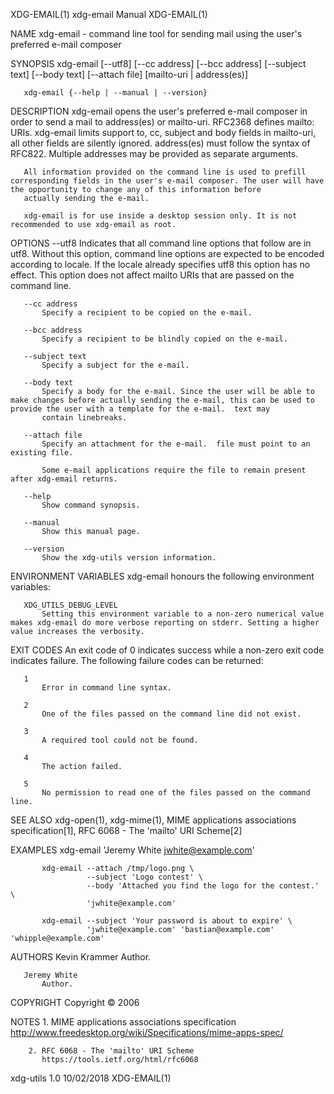 XDG-EMAIL(1)                                                                                   xdg-email Manual                                                                                  XDG-EMAIL(1)

NAME
       xdg-email - command line tool for sending mail using the user's preferred e-mail composer

SYNOPSIS
       xdg-email [--utf8] [--cc address] [--bcc address] [--subject text] [--body text] [--attach file] [mailto-uri | address(es)]

       xdg-email {--help | --manual | --version}

DESCRIPTION
       xdg-email opens the user's preferred e-mail composer in order to send a mail to address(es) or mailto-uri. RFC2368 defines mailto: URIs. xdg-email limits support to, cc, subject and body fields in
       mailto-uri, all other fields are silently ignored.  address(es) must follow the syntax of RFC822. Multiple addresses may be provided as separate arguments.

       All information provided on the command line is used to prefill corresponding fields in the user's e-mail composer. The user will have the opportunity to change any of this information before
       actually sending the e-mail.

       xdg-email is for use inside a desktop session only. It is not recommended to use xdg-email as root.

OPTIONS
       --utf8
           Indicates that all command line options that follow are in utf8. Without this option, command line options are expected to be encoded according to locale. If the locale already specifies utf8
           this option has no effect. This option does not affect mailto URIs that are passed on the command line.

       --cc address
           Specify a recipient to be copied on the e-mail.

       --bcc address
           Specify a recipient to be blindly copied on the e-mail.

       --subject text
           Specify a subject for the e-mail.

       --body text
           Specify a body for the e-mail. Since the user will be able to make changes before actually sending the e-mail, this can be used to provide the user with a template for the e-mail.  text may
           contain linebreaks.

       --attach file
           Specify an attachment for the e-mail.  file must point to an existing file.

           Some e-mail applications require the file to remain present after xdg-email returns.

       --help
           Show command synopsis.

       --manual
           Show this manual page.

       --version
           Show the xdg-utils version information.

ENVIRONMENT VARIABLES
       xdg-email honours the following environment variables:

       XDG_UTILS_DEBUG_LEVEL
           Setting this environment variable to a non-zero numerical value makes xdg-email do more verbose reporting on stderr. Setting a higher value increases the verbosity.

EXIT CODES
       An exit code of 0 indicates success while a non-zero exit code indicates failure. The following failure codes can be returned:

       1
           Error in command line syntax.

       2
           One of the files passed on the command line did not exist.

       3
           A required tool could not be found.

       4
           The action failed.

       5
           No permission to read one of the files passed on the command line.

SEE ALSO
       xdg-open(1), xdg-mime(1), MIME applications associations specification[1], RFC 6068 - The 'mailto' URI Scheme[2]

EXAMPLES
           xdg-email 'Jeremy White <jwhite@example.com>'

           xdg-email --attach /tmp/logo.png \
                     --subject 'Logo contest' \
                     --body 'Attached you find the logo for the contest.' \
                     'jwhite@example.com'

           xdg-email --subject 'Your password is about to expire' \
                     'jwhite@example.com' 'bastian@example.com' 'whipple@example.com'

AUTHORS
       Kevin Krammer
           Author.

       Jeremy White
           Author.

COPYRIGHT
       Copyright © 2006

NOTES
        1. MIME applications associations specification
           http://www.freedesktop.org/wiki/Specifications/mime-apps-spec/

        2. RFC 6068 - The 'mailto' URI Scheme
           https://tools.ietf.org/html/rfc6068

xdg-utils 1.0                                                                                     10/02/2018                                                                                     XDG-EMAIL(1)
